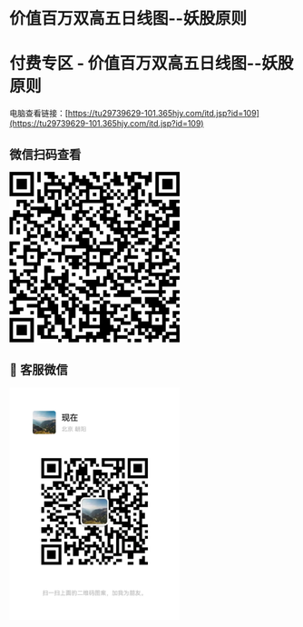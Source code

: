 
# 价值百万双高五日线图--妖股原则
<!-- ![Alt text](http://imagev2.xmcdn.com/group70/M03/1F/A4/wKgOzl4T7u7yAvQEAAK-8fwWzUA350.png!op_type=0&unlimited=1) -->

# 付费专区 - 价值百万双高五日线图--妖股原则

电脑查看链接：[https://tu29739629-101.365hjy.com/itd.jsp?id=109](https://tu29739629-101.365hjy.com/itd.jsp?id=109) 


##   微信扫码查看

<!-- 链接：[https://pan.baidu.com/s/1Q2x1BcTuNjbBZfPAgcg_Yw?pwd=0fuy](https://pan.baidu.com/s/1Q2x1BcTuNjbBZfPAgcg_Yw?pwd=0fuy) 
提取码：0fuy -->
<img width="300" src=../assets/QR/妖股原则.png />

## 🤝 客服微信

<img width="300" src=../assets/wechat.jpg />
